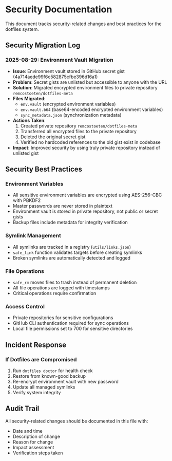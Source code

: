 # Security Documentation

This document tracks security-related changes and best practices for the dotfiles system.

## Security Migration Log

### 2025-08-29: Environment Vault Migration
- **Issue**: Environment vault stored in GitHub secret gist (4a714aede99f6c582875cfbe396d16a1)
- **Problem**: Secret gists are unlisted but accessible to anyone with the URL
- **Solution**: Migrated encrypted environment files to private repository `remcostoeten/dotfiles-meta`
- **Files Migrated**: 
  - `env.vault` (encrypted environment variables)
  - `env.vault.b64` (base64-encoded encrypted environment variables)
  - `sync_metadata.json` (synchronization metadata)
- **Actions Taken**:
  1. Created private repository `remcostoeten/dotfiles-meta`
  2. Transferred all encrypted files to the private repository
  3. Deleted the original secret gist
  4. Verified no hardcoded references to the old gist exist in codebase
- **Impact**: Improved security by using truly private repository instead of unlisted gist

## Security Best Practices

### Environment Variables
- All sensitive environment variables are encrypted using AES-256-CBC with PBKDF2
- Master passwords are never stored in plaintext
- Environment vault is stored in private repository, not public or secret gists
- Backup files include metadata for integrity verification

### Symlink Management  
- All symlinks are tracked in a registry (`utils/links.json`)
- `safe_link` function validates targets before creating symlinks
- Broken symlinks are automatically detected and logged

### File Operations
- `safe_rm` moves files to trash instead of permanent deletion
- All file operations are logged with timestamps
- Critical operations require confirmation

### Access Control
- Private repositories for sensitive configurations
- GitHub CLI authentication required for sync operations
- Local file permissions set to 700 for sensitive directories

## Incident Response



### If Dotfiles are Compromised
1. Run `dotfiles doctor` for health check
2. Restore from known-good backup
3. Re-encrypt environment vault with new password
4. Update all managed symlinks
5. Verify system integrity

## Audit Trail

All security-related changes should be documented in this file with:
- Date and time
- Description of change
- Reason for change  
- Impact assessment
- Verification steps taken
